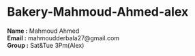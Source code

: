 <h1> Bakery-Mahmoud-Ahmed-alex </h1>
   <div>
        <strong>Name :</strong>
        <span>Mahmoud Ahmed</span>
      </div>
      <div>
        <strong>Email :</strong>
        <span>mahmoudderbala27@gmail.com</span>
      </div>
      <div>
        <strong>Group :</strong>
        <span>Sat&Tue 3Pm(Alex)</span>
      </div>
